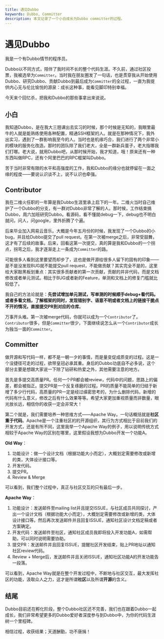 ```yaml
---
title: 遇见Dubbo
keywords: Dubbo, Committer
description: 本文记录了一个小白成长为Dubbo committer的过程。
---
```


# 遇见Dubbo

我是一个有Dubbo情节的程序员。

Dubbo以不同方式，陪伴了我时间不长的整个代码生涯。不久前，通过社区投票，我被选举为`Committer`。当时我在朋友圈发了一句话，也是贯穿我从开始使用Dubbo、研究Dubbo、贡献Dubbo到最后成为`Committer`的全过程，一直为我提供内心无与伦比愉悦的源泉：成长这种事，能看见脚印特别幸福。

今天来个回忆杀，把我和Dubbo的那些事拿出来说说。

## 小白

我知道Dubbo，是在我大三翘课出去实习的时候，那个时候是无知的，我眼里最牛的人就是能熟练使用各种配置，精通SSH框架的人。就是在那种情况下，我外出实习，遇到了一群影响我至今的人。当时也是机缘巧合，我们进行了两个非常小的模块的服务化改造。那时的团队除了我们老大，全是一群新兵蛋子，老大指哪我们打哪。老大说，就用Dubbo吧，从那时候开始，我才知道，哦！原来还有一种东西叫做RPC，还有个阿里巴巴的RPC框架叫Dubbo。

苦于当时非常有限的水平和高强度的工作，我和Dubbo的缘分也就停留在一面之缘的程度——要说认识谈不上，说不认识也牵强。

## Contributor

我在二维火任职的一年算是我Dubbo生涯里承上启下的一年。二维火当时自己维护了一个Dubbo的分支，有一群对Dubbo非常了解的人。那时候，工作结束搞Dubbo，周六加班研究Dubbo。看源码，看不懂就debug一下，debug也不明白就问，问人，问google，里外折腾了个遍。

后来毕业加入网易云音乐。大概是今年五月份的时候，我发现了一个Dubbo的小bug，并且给Dubbo提交了pull request。在第一次被merge之后，非常受鼓舞，这才有了后续的故事。后来，回看这第一次提交，真的算是我和Dubbo的一个拐点，拐弯之后，我才逐渐走上一条成为`Committer`的路。

可能很多人看到这里要望而却步了，这也是做开源给很多人留下的固有的印象——是不是没发现BUG就不能提交pull request，不能做贡献？其实完全不是的，这里给大家敲黑板划重点：其实很多贡献者的第一次贡献，贡献的并非代码，而是文档修改或者单元测试。相比于BUG或者新的Feature，单测和文档上的修复门槛就比较低了。

我自己的方法论就是：**先尝试增加单元测试，写单测的时候顺手debug+看代码。或者多看文档，了解框架的同时，发现错别字、语意不明或者文档上的链接干脆点不开的情况，直接提交PR到对应的仓库**。

万事开头难。第一次被merge代码，你就可以成为一个`Contributor`了。`Contributor`很多，但是`Committer`很少，下面继续说怎么从一个`Contributor`成长为独当一面的`Committer`。

## Committer

做开源和写代码一样，都不是一朝一夕的事情，而是量变促成质变的过程。这是一个没捷径可走的过程，欲带皇冠必承其重。身后的Dubbo功底自不必多说，这个部分主要是想跟大家说一下除了钻研和热爱之外，其他需要注意的地方。

首先是多提交高质量PR。任何一个PR都会被review，代码中的问题，思路上的偏差，都会被指正。提交PR是一个反复琢磨的过程。PR的质量不能简单的归结于新增了多少行代码，高质量的PR一定是经过缜密思考的，为什么删除代码，新增的代码有什么意义，修改之后有什么效果等等。希望大家更加重视质量而非数量，眼光放长远，相信你的收获一定会非常大！

第二个就是，我们需要培养一种思维方式——Apache Way。一句话概括就是**社区重于代码**。Apache是一个注重社区的的开源组织，其行为方式相比于目前我们的开发方式，还是有所不同，这里我举一个Apache Way的例子，用以说明传统方式相较于Apache Way的区别在哪里，这里假设我想为Dubbo开发一个功能A。

**Old Way**：

1. 功能设计：做一个设计文档（根据功能大小而定），大概划定需要修改或新增的类，大体设计接口等。
2. 开发代码。
3. 提交PR。
4. Review & Merge

可以看到，我们整个过程中，真正与社区交互的只有最后一步。

**Apache Way**：

1. 功能设计：发送邮件至mailing list并且提交ISSUE，与社区成员共同探讨，产出一个设计文档（根据功能大小而定），大概划定需要修改或新增的类，大体设计接口等。然后再次发送邮件并且回复ISSUE，通知社区设计文档定稿或者方案确定。
2. 开发代码：发送邮件至社区，通知社区成员我即将投入开发功能A，如需帮助，可以同时说明需要协助。
3. 提交PR：发送邮件并且回复ISSUE，提醒社区开发结束，贴上PR地址以通知社区review代码。
4. Review + Merge后，发送邮件并且关闭ISSUE，通知社区功能A的开发功能告一段落。

可以看到，Apache Way就是在整个开发过程中，不断地与社区交互，最大发挥社区的功能，汲取众人之力，这才是所谓**社区**以及所谓**开源**的含义。

## 结尾

Dubbo目前还在孵化阶段，整个Dubbo社区还不完善，我们也在跟着Dubbo一起成长，我们非常希望更多的Dubbo爱好者深度参与到Dubbo中，为你的代码生涯树一个里程碑。

相信过程，收获结果；天道酬勤，功不唐捐！

